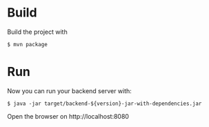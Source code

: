 # Build

Build the project with

    $ mvn package

# Run

Now you can run your backend server with:

    $ java -jar target/backend-${version}-jar-with-dependencies.jar

Open the browser on http://localhost:8080

